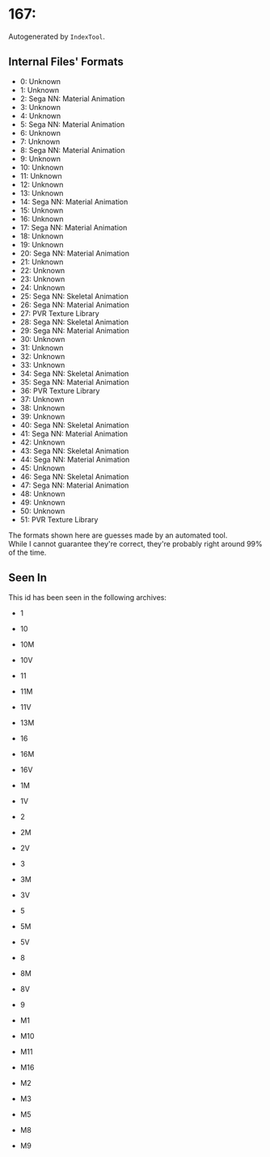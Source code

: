 # 167: 

Autogenerated by `IndexTool`.  



## Internal Files' Formats
- 0: Unknown
- 1: Unknown
- 2: Sega NN: Material Animation
- 3: Unknown
- 4: Unknown
- 5: Sega NN: Material Animation
- 6: Unknown
- 7: Unknown
- 8: Sega NN: Material Animation
- 9: Unknown
- 10: Unknown
- 11: Unknown
- 12: Unknown
- 13: Unknown
- 14: Sega NN: Material Animation
- 15: Unknown
- 16: Unknown
- 17: Sega NN: Material Animation
- 18: Unknown
- 19: Unknown
- 20: Sega NN: Material Animation
- 21: Unknown
- 22: Unknown
- 23: Unknown
- 24: Unknown
- 25: Sega NN: Skeletal Animation
- 26: Sega NN: Material Animation
- 27: PVR Texture Library
- 28: Sega NN: Skeletal Animation
- 29: Sega NN: Material Animation
- 30: Unknown
- 31: Unknown
- 32: Unknown
- 33: Unknown
- 34: Sega NN: Skeletal Animation
- 35: Sega NN: Material Animation
- 36: PVR Texture Library
- 37: Unknown
- 38: Unknown
- 39: Unknown
- 40: Sega NN: Skeletal Animation
- 41: Sega NN: Material Animation
- 42: Unknown
- 43: Sega NN: Skeletal Animation
- 44: Sega NN: Material Animation
- 45: Unknown
- 46: Sega NN: Skeletal Animation
- 47: Sega NN: Material Animation
- 48: Unknown
- 49: Unknown
- 50: Unknown
- 51: PVR Texture Library

The formats shown here are guesses made by an automated tool.  
While I cannot guarantee they're correct, they're probably right around 99% of the time.

## Seen In

This id has been seen in the following archives:  

- 1  

- 10  

- 10M  

- 10V  

- 11  

- 11M  

- 11V  

- 13M  

- 16  

- 16M  

- 16V  

- 1M  

- 1V  

- 2  

- 2M  

- 2V  

- 3  

- 3M  

- 3V  

- 5  

- 5M  

- 5V  

- 8  

- 8M  

- 8V  

- 9  

- M1  

- M10  

- M11  

- M16  

- M2  

- M3  

- M5  

- M8  

- M9  
